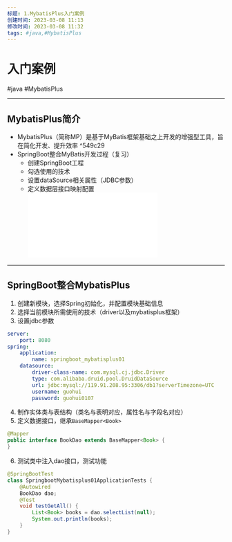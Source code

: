 ```yaml
---
标题: 1.MybatisPlus入门案例
创建时间: 2023-03-08 11:13
修改时间: 2023-03-08 11:32
tags: #java,#MybatisPlus
---
```


# 入门案例
#java #MybatisPlus

---
## MybatisPlus简介
- MybatisPlus（简称MP）是基于MyBatis框架基础之上开发的增强型工具，旨在简化开发、提升效率 ^549c29
- SpringBoot整合MyBatis开发过程（复习）
	- 创建SpringBoot工程
	- 勾选使用的技术
	- 设置dataSource相关属性（JDBC参数）
	- 定义数据层接口映射配置
![1.整合MyBatis](../../SpringBoot/3.SpringBoot整合/1.整合MyBatis.md)
---
## SpringBoot整合MybatisPlus
1. 创建新模块，选择Spring初始化，并配置模块基础信息
2. 选择当前模块所需使用的技术（driver以及mybatisplus框架）
3. 设置jdbc参数
```yml
server:  
    port: 8080  
spring:  
    application:        
	    name: springboot_mybatisplus01  
    datasource:  
        driver-class-name: com.mysql.cj.jdbc.Driver 
        type: com.alibaba.druid.pool.DruidDataSource
        url: jdbc:mysql://119.91.208.95:3306/db1?serverTimezone=UTC  
        username: guohui   
        password: guohui0107  
```
4. 制作实体类与表结构（类名与表明对应，属性名与字段名对应）
5. 定义数据接口，继承`BaseMapper<Book>`
```java
@Mapper  
public interface BookDao extends BaseMapper<Book> {  
}
```
6. 测试类中注入dao接口，测试功能
```java
@SpringBootTest  
class SpringbootMybatisplus01ApplicationTests {  
    @Autowired  
    BookDao dao;  
    @Test  
    void testGetAll() {  
        List<Book> books = dao.selectList(null);  
        System.out.println(books);  
    }
}
```